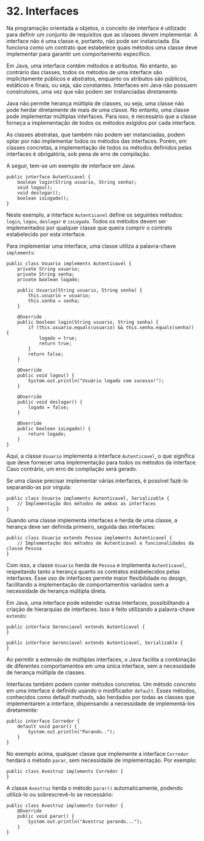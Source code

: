 # 32. Interfaces

Na programação orientada a objetos, o conceito de interface é utilizado para definir um conjunto de requisitos que as classes devem implementar. A interface não é uma classe e, portanto, não pode ser instanciada. Ela funciona como um contrato que estabelece quais métodos uma classe deve implementar para garantir um comportamento específico.

Em Java, uma interface contém métodos e atributos. No entanto, ao contrário das classes, todos os métodos de uma interface são implicitamente públicos e abstratos, enquanto os atributos são públicos, estáticos e finais, ou seja, são constantes. Interfaces em Java não possuem construtores, uma vez que não podem ser instanciadas diretamente.

Java não permite herança múltipla de classes, ou seja, uma classe não pode herdar diretamente de mais de uma classe. No entanto, uma classe pode implementar múltiplas interfaces. Para isso, é necessário que a classe forneça a implementação de todos os métodos exigidos por cada interface.

As classes abstratas, que também não podem ser instanciadas, podem optar por não implementar todos os métodos das interfaces. Porém, em classes concretas, a implementação de todos os métodos definidos pelas interfaces é obrigatória, sob pena de erro de compilação.

A seguir, tem-se um exemplo de interface em Java:

```
public interface Autenticavel {
    boolean login(String usuario, String senha);
    void logou();
    void deslogar();
    boolean isLogado();
}
```

Neste exemplo, a interface `Autenticavel` define os seguintes métodos: `login`, `logou`, `deslogar` e `isLogado`. Todos os métodos devem ser implementados por qualquer classe que queira cumprir o contrato estabelecido por esta interface.

Para implementar uma interface, uma classe utiliza a palavra-chave `implements`:

```
public class Usuario implements Autenticavel {
    private String usuario;
    private String senha;
    private boolean logado;

    public Usuario(String usuario, String senha) {
        this.usuario = usuario;
        this.senha = senha;
    }

    @Override
    public boolean login(String usuario, String senha) {
        if (this.usuario.equals(usuario) && this.senha.equals(senha)) {
            logado = true;
            return true;
        }
        return false;
    }

    @Override
    public void logou() {
        System.out.println("Usuário logado com sucesso!");
    }

    @Override
    public void deslogar() {
        logado = false;
    }

    @Override
    public boolean isLogado() {
        return logado;
    }
}
```

Aqui, a classe `Usuario` implementa a interface `Autenticavel`, o que significa que deve fornecer uma implementação para todos os métodos da interface. Caso contrário, um erro de compilação será gerado.

Se uma classe precisar implementar várias interfaces, é possível fazê-lo separando-as por vírgula:

```
public class Usuario implements Autenticavel, Serializable {
    // Implementação dos métodos de ambas as interfaces
}
```

Quando uma classe implementa interfaces e herda de uma classe, a herança deve ser definida primeiro, seguida das interfaces:

```
public class Usuario extends Pessoa implements Autenticavel {
    // Implementação dos métodos de Autenticavel e funcionalidades da classe Pessoa
}
```

Com isso, a classe `Usuario` herda de `Pessoa` e implementa `Autenticavel`, respeitando tanto a herança quanto os contratos estabelecidos pelas interfaces. Esse uso de interfaces permite maior flexibilidade no design, facilitando a implementação de comportamentos variados sem a necessidade de herança múltipla direta.

Em Java, uma interface pode estender outras interfaces, possibilitando a criação de hierarquias de interfaces. Isso é feito utilizando a palavra-chave `extends`:

```
public interface Gerenciavel extends Autenticavel {
}

public interface Gerenciavel extends Autenticavel, Serializable {
}
```

Ao permitir a extensão de múltiplas interfaces, o Java facilita a combinação de diferentes comportamentos em uma única interface, sem a necessidade de herança múltipla de classes.

Interfaces também podem conter métodos concretos. Um método concreto em uma interface é definido usando o modificador `default`. Esses métodos, conhecidos como default methods, são herdados por todas as classes que implementarem a interface, dispensando a necessidade de implementá-los diretamente:

```
public interface Corredor {
    default void parar() {
        System.out.println("Parando..");
    }
}
```

No exemplo acima, qualquer classe que implemente a interface `Corredor` herdará o método `parar`, sem necessidade de implementação. Por exemplo:

```
public class Avestruz implements Corredor {
}
```

A classe `Avestruz` herda o método `parar()` automaticamente, podendo utilizá-lo ou sobrescrevê-lo se necessário:

```
public class Avestruz implements Corredor {
    @Override
    public void parar() {
        System.out.println("Avestruz parando...");
    }
}
```